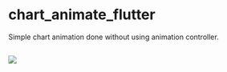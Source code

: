 # chart_animate_flutter

Simple chart animation done without using animation controller. 

##

![](https://imgur.com/W5HSuZc)
